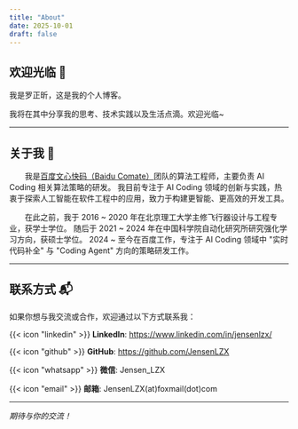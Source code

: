 ```yaml
---
title: "About"
date: 2025-10-01
draft: false
---
```

## 欢迎光临 🥳

我是罗正昕，这是我的个人博客。

我将在其中分享我的思考、技术实践以及生活点滴。欢迎光临~

---

## 关于我 🚀

<div style="text-align: left; text-indent: 2em;">

我是[百度文心快码（Baidu Comate）](https://comate.baidu.com/)团队的算法工程师，主要负责 AI Coding 相关算法策略的研发。
我目前专注于 AI Coding 领域的创新与实践，热衷于探索人工智能在软件工程中的应用，致力于构建更智能、更高效的开发工具。

在此之前，我于 2016 ~ 2020 年在北京理工大学主修飞行器设计与工程专业，获学士学位。
随后于 2021 ~ 2024 年在中国科学院自动化研究所研究强化学习方向，获硕士学位。
2024 ~ 至今在百度工作，专注于 AI Coding 领域中 "实时代码补全" 与 "Coding Agent" 方向的策略研发工作。

</div>

---

## 联系方式 📬

如果你想与我交流或合作，欢迎通过以下方式联系我：

{{< icon "linkedin" >}} **LinkedIn**: https://www.linkedin.com/in/jensenlzx/

{{< icon "github" >}} **GitHub**: https://github.com/JensenLZX

{{< icon "whatsapp" >}} **微信**: Jensen_LZX

{{< icon "email" >}} **邮箱**: JensenLZX(at)foxmail(dot)com

---

*期待与你的交流！*